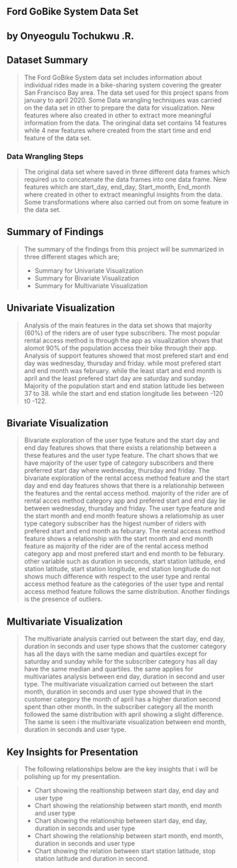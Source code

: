 ## Ford GoBike System Data Set
## by Onyeogulu Tochukwu .R.

## Dataset Summary

> The Ford GoBike System data set includes information about individual rides made in a bike-sharing system covering the greater San Francisco Bay area. The data set used for this project spans from january  to april 2020. Some Data wrangling techniques was carried on the data set in other to prepare the data for visualization. New features where also created in other to extract more meaningful information from the data. The oringinal data set contains 14 features while 4 new features where created from the start time and end feature of the data set. 

### Data Wrangling Steps
> The original data set where saved in three different data frames which required us to concatenate the data frames into one data frame. New features which are start_day, end_day, Start_month, End_month where created in other to extract meaningful insights from the data. Some transformations where also carried out from on some feature in the data set.

## Summary of Findings
> The summary of the findings from this project will be summarized in three different stages which are;
> - Summary for Univariate Visualization
> - Summary for Bivariate Visualization
> - Summary for Multivariate Visualization

## Univariate Visualization
> Analysis of the main features in the data set shows that majority  (60%) of the riders are of user type subscribers. The most popular rental access method is through the app as visualization shows that alomot 90% of the population access their bike through their app. Analysis of support features showed that most prefered start and end day was wednesday, thursday and friday. while most prefered start and end month was february. while the least start and end month is april and the least prefered start day are saturday and sunday. Majority of the population start and end station latitude lies between 37 to 38. while the start and end station longitude lies between -120 t0 -122.

## Bivariate Visualization
> Bivariate exploration of the user type feature and the start day and end day features shows that there exists a relationship between a these features and the user type feature. The chart shows that we have majority of the user type of category subscribers and there preferred start day where wednesday, thursday and friday. The bivariate exploration of the rental access method feature and the start day and end day features shows that there is a relationship between the features and the rental access method. majority of the rider are of rental acces method category app and prefered start and end day lie between wednesday, thursday and friday. The user type feature and the start month and end month feature shows a relatiomship as user type category subscriber has the higest number of riders with prefered start and end month as feburary. The rental access method feature shows a relationship with the start month and end month feature as majority of the rider are of the rental access method category app and most prefered start and end month to be feburary. other variable such as duration in seconds, start station latitude, end station latitude, start station longitude, end station longitude do not shows much difference with respect to the user type and rental access method feature as the categories of the user type and rental access method feature follows the same distribution. Another findings is the presence of outliers.

## Multivariate Visualization
> The multivariate analysis carried out between the start day, end day, duration in seconds and user type shows that the customer category has all the days with the same median and quartiles except for saturday and sunday while for the subscriber category  has all day have the same median and quartiles. the same applies for multivariates analysis between end day, duration in second and user type. The multivariate visualization carried out between the start month, duration in seconds and user type showed that in the customer category the month of april has a higher duration second spent than other month. In the subscriber category all the month followed the same distribution with april showing a slight difference. The same is seen i the multivariate visualization between end month, duration in seconds and user type.

## Key Insights for Presentation
> The following relationships below are the key insights that i will be polishing up for my presentation.

> - Chart showing the realtionship between start day, end day and user type
> - Chart showing the relationship between start month, end month and user type
> - Chart showing the relationship between start day, end day, duration in seconds and user type
> - Chart showing the relationship between start month, end month, duration in seconds and user type
> - Chart showing the relation between start station latitude, stop station latitude and duration in second. 
